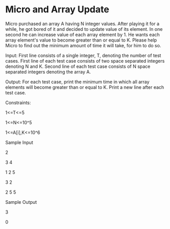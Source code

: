  # Micro  and  Array  Update

Micro purchased an array A having N integer values. After playing it for a while, he got bored of it and decided to update value of its element.  In one second he can increase value of each array element by 1. He wants each array element's value to become greater than or equal to K. Please help Micro to find out the minimum amount of time it will take, for him to do so.

Input:
First line consists of a single integer, T, denoting the number of test cases.
First line of each test case consists of two space separated integers denoting N and K.
Second line of each test case consists of N space separated integers denoting the array A.

Output:
For each test case, print the minimum time in which all array elements will become greater than or equal to K. Print a new line after each test case.

Constraints:

1<=T<=5

1<=N<=10^5

1<=A[i],K<=10^6

Sample Input

2 

3 4 

1 2 5

3 2

2 5 5
                                         
Sample Output

3

0
